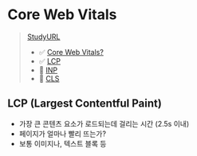 # Core Web Vitals <br />

> [StudyURL](https://backlinko.com/hub/seo/core-web-vitals)
>
> - ✅ [Core Web Vitals?](/250807_core-web-vitals-1.md/#core-web-vitals)
> - ✅ [LCP](#lcp-largest-contentful-paint)
> - 🚧 [INP]()
> - 🚧 [CLS]()

## LCP (Largest Contentful Paint)

- 가장 큰 콘텐츠 요소가 로드되는데 걸리는 시간 (2.5s 이내)
- 페이지가 얼마나 빨리 뜨는가?
- 보통 이미지나, 텍스트 블록 등
